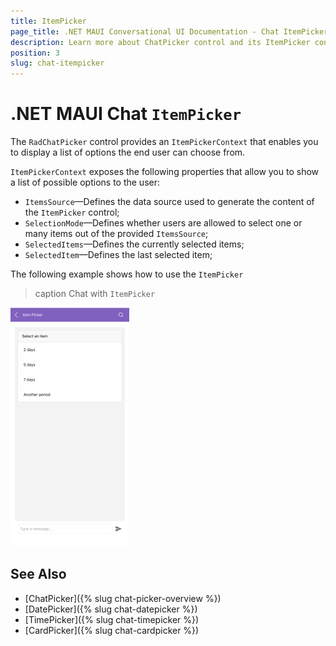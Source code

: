 ```yaml
---
title: ItemPicker
page_title: .NET MAUI Conversational UI Documentation - Chat ItemPicker
description: Learn more about ChatPicker control and its ItemPicker context
position: 3
slug: chat-itempicker
---
```


# .NET MAUI Chat `ItemPicker`

The `RadChatPicker` control provides an `ItemPickerContext` that enables you to display a list of options the end user can choose from.

`ItemPickerContext` exposes the following properties that allow you to show a list of possible options to the user:

* `ItemsSource`&mdash;Defines the data source used to generate the content of the `ItemPicker` control;
* `SelectionMode`&mdash;Defines whether users are allowed to select one or many items out of the provided `ItemsSource`;
* `SelectedItems`&mdash;Defines the currently selected items;
* `SelectedItem`&mdash;Defines the last selected item;

The following example shows how to use the `ItemPicker`

<snippet id='chat-chatpicker-itempicker' />
	
>caption Chat with `ItemPicker`

![Chat Message](images/chat-item-picker.png)

## See Also

- [ChatPicker]({% slug chat-picker-overview %})
- [DatePicker]({% slug chat-datepicker %})
- [TimePicker]({% slug chat-timepicker %})
- [CardPicker]({% slug chat-cardpicker %})